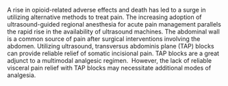 A rise in opioid-related adverse effects and death has led to a surge in utilizing alternative methods to treat pain. The increasing adoption of ultrasound-guided regional anesthesia for acute pain management parallels the rapid rise in the availability of ultrasound machines. The abdominal wall is a common source of pain after surgical interventions involving the abdomen. Utilizing ultrasound, transversus abdominis plane (TAP) blocks can provide reliable relief of somatic incisional pain. TAP blocks are a great adjunct to a multimodal analgesic regimen.  However, the lack of reliable visceral pain relief with TAP blocks may necessitate additional modes of analgesia.